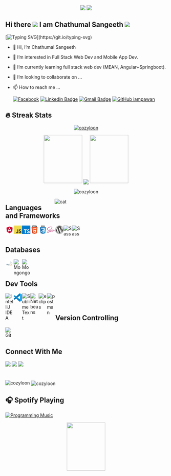 <p align="center">
  <img width="250" src="https://media.giphy.com/media/uHRgwIS9DZNMAH8Ynx/giphy.gif">
  <img width="250" src="https://media.giphy.com/media/thLLadCRaXiR6HhGYR/giphy.gif">
</p>

## Hi there <img src="https://media.giphy.com/media/hvRJCLFzcasrR4ia7z/giphy.gif" width="25px"></a> I am Chathumal Sangeeth <img src="https://emojis.slackmojis.com/emojis/images/1588315024/8823/hyperkitty.gif?1588315024" width="30" />
[![Typing SVG](https://readme-typing-svg.herokuapp.com?center=true&lines=Welcome+to+my+GitHub+Profile+!)](https://git.io/typing-svg)
- 👋 Hi, I’m Chathumal Sangeeth
- 👀 I’m interested in Full Stack Web Dev and Mobile App Dev.
- 🌱 I’m currently learning full stack web dev (MEAN, Angular+Springboot).
- 💞️ I’m looking to collaborate on ...
- 📫 How to reach me ... 

     [![Facebook](https://img.shields.io/badge/Facebook-%231877F2.svg?&style=flat-square&logo=facebook&logoColor=white)](https://www.facebook.com/people/Chathumal-Sangeeth/100009185017380/)
     [![Linkedin Badge](https://img.shields.io/badge/-LinkedIn-blue?style=flat-square&logo=Linkedin&logoColor=white&link=https://www.linkedin.com/in/chathumal-sangeeth-3a2966173/)](https://www.linkedin.com/in/chathumal-sangeeth-3a2966173/) 
     [![Gmail Badge](https://img.shields.io/badge/-Gmail-c14438?style=flat-square&logo=Gmail&logoColor=white&link=mailto:chathumalsangeeth5@gmail.com)](mailto:chathumalsangeeth5@gmail.com)
     [![GitHub iampawan](https://img.shields.io/github/followers/cozyloon?label=follow&style=social)](https://github.com/cozyloon)

## 🔥 Streak Stats

<!-- [![trophy](https://github-profile-trophy.vercel.app/?username=cozyloon&column=8&margin-w=15&margin-h=15&no-bg=true&no-frame=true&theme=juicyfresh)](https://github.com/cozyloon)
 -->
 <p align="center"> <a href="https://github.com/ryo-ma/github-profile-trophy"><img src="https://github-profile-trophy.vercel.app/?username=cozyloon&&no-bg=true&no-frame=true&theme=juicyfresh" alt="cozyloon" /></a> </p> 
 
<p align="center">
  <a>
    <img height="150" width="120" src="https://raw.githubusercontent.com/cozyloon/JayantGoel001/master/WEBP/left.webp">
    <img align="center" src="https://github-readme-streak-stats.herokuapp.com/?user=cozyloon&theme=default&hide_border=true"/>
    <img height="150" width="120" src="https://raw.githubusercontent.com/cozyloon/JayantGoel001/master/WEBP/right.webp">
  </a>
</p>

<p align="center"> <img src="https://komarev.com/ghpvc/?username=cozyloon&label=Profile%20views&color=0e75b6&style=flat" alt="cozyloon" /> </p>

<!-- <p align="left"> <a href="https://github.com/ryo-ma/github-profile-trophy"><img src="https://github-profile-trophy.vercel.app/?username=cozyloon" alt="cozyloon" /></a> </p>  -->
<img align="right" alt="cat" width="350" src="https://user-images.githubusercontent.com/5713670/87202985-820dcb80-c2b6-11ea-9f56-7ec461c497c3.gif">

## Languages and Frameworks

<img align="left" alt="Angular" width="26px" src="https://raw.githubusercontent.com/github/explore/80688e429a7d4ef2fca1e82350fe8e3517d3494d/topics/angular/angular.png" />
<img align="left" alt="JavaScript" width="26px" src="https://raw.githubusercontent.com/github/explore/80688e429a7d4ef2fca1e82350fe8e3517d3494d/topics/javascript/javascript.png" />
<img align="left" alt="Typescript" width="26px" src="https://raw.githubusercontent.com/github/explore/80688e429a7d4ef2fca1e82350fe8e3517d3494d/topics/typescript/typescript.png" />
<img align="left" alt="HTML5" width="26px" src="https://raw.githubusercontent.com/github/explore/80688e429a7d4ef2fca1e82350fe8e3517d3494d/topics/html/html.png" />
<img align="left" alt="CSS3" width="26px" src="https://raw.githubusercontent.com/github/explore/80688e429a7d4ef2fca1e82350fe8e3517d3494d/topics/css/css.png" />
<img align="left" alt="Sass" width="26px" src="https://raw.githubusercontent.com/github/explore/80688e429a7d4ef2fca1e82350fe8e3517d3494d/topics/sass/sass.png" />
<img align="left" alt="Wordpress" width="26px" src="https://raw.githubusercontent.com/github/explore/80688e429a7d4ef2fca1e82350fe8e3517d3494d/topics/wordpress/wordpress.png" />
<img align="left" alt="Sass" width="26px" src="https://pbs.twimg.com/profile_images/1235868806079057921/fTL08u_H_400x400.png" />
<img align="left" alt="Sass" width="26px" src="https://avatars.githubusercontent.com/u/43116912?s=400&v=4" />
<br/>
<br/>


## Databases

<img align="left" alt="MySQL" width="26px" src="https://raw.githubusercontent.com/github/explore/80688e429a7d4ef2fca1e82350fe8e3517d3494d/topics/mysql/mysql.png" />
<img align="left" alt="Mongo" width="26px" src="https://avatars.githubusercontent.com/u/45120?s=200&v=4" />
<img align="left" alt="Mongo" width="26px" src="https://upload.wikimedia.org/wikipedia/commons/4/4f/PhpMyAdmin_logo.svg" />
<br/>
<br/>



## Dev Tools

<img align="left" alt="IntelliJ IDEA" width="26px" src="https://encrypted-tbn0.gstatic.com/images?q=tbn:ANd9GcQalKFwVDd0H7Xx8HaqWBbUmDRdrgxUoicGBZC0eIzTsww7Sev-ySXJ3in9Udv2R9CR3lo&usqp=CAU" />
<img align="left" alt="Visual Studio Code" width="26px" src="https://raw.githubusercontent.com/github/explore/80688e429a7d4ef2fca1e82350fe8e3517d3494d/topics/visual-studio-code/visual-studio-code.png" />
<img align="left" alt="Sublime Text" width="26px" src="https://www.sublimehq.com/images/sublime_text.png" />
<img align="left" alt="Netbeans" width="26px" src="http://lh4.ggpht.com/_n21m_8h7U5o/S2NglNus1LI/AAAAAAAAA50/YnIYubceNEY/s72-c/%5BUNSET%5D.png?imgmax=800" />
<img align="left" alt="eclips" width="26px" src="https://ih1.redbubble.net/image.373803469.4778/pp,840x830-pad,1000x1000,f8f8f8.u2.jpg" />
<img align="left" alt="postman" width="26px" src="https://user-images.githubusercontent.com/7853266/44114706-9c72dd08-9fd1-11e8-8d9d-6d9d651c75ad.png" />
<br/>
<br/>


## Version Controlling

<img align="left" alt="Git" width="26px" src="https://git-scm.com/images/logos/downloads/Git-Icon-1788C.png" />
<br/>
<br/>


## Connect With Me

[<img src="https://img.icons8.com/fluent/25/000000/facebook-new.png"/>](https://www.facebook.com/people/Chathumal-Sangeeth/100009185017380/)
[<img src="https://img.icons8.com/color/25/000000/linkedin.png"/>](https://www.linkedin.com/in/chathumal-sangeeth-3a2966173/)
[<img src="https://img.icons8.com/ios-glyphs/25/000000/fm-radio.png"/>](https://cozyloon.github.io/stream-radio/)
#

<p><img align="left" src="https://github-readme-stats.vercel.app/api/top-langs?username=cozyloon&show_icons=true&locale=en&layout=compact" alt="cozyloon" /></p>

<p>&nbsp;<img align="center" src="https://github-readme-stats.vercel.app/api?username=cozyloon&show_icons=true&locale=en" alt="cozyloon" /></p>

## :headphones: Spotify Playing

[![Programming Music](https://img.shields.io/badge/Programming%20Music-%231DB954.svg?&style=flat-square&logo=spotify&logoColor=white)](https://open.spotify.com/playlist/1FWq5Cu05LmtSHgFEXRnZO?si=FozGJF9nRXq2wTv_JpN2wQ)

<p align="center">
  <a>
    <img align="center" height="150" width="120" src="https://raw.githubusercontent.com/cozyloon/JayantGoel001/master/github-contribution-grid-snake.svg">
  </a>
 </p>
              
<!---
cozyloon/cozyloon is a ✨ special ✨ repository because its `README.md` (this file) appears on your GitHub profile.
You can click the Preview link to take a look at your changes.
--->
